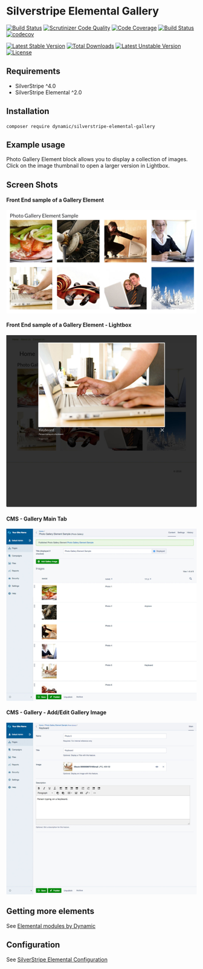 # Silverstripe Elemental Gallery

[![Build Status](https://travis-ci.org/dynamic/silverstripe-elemental-gallery.svg?branch=master)](https://travis-ci.org/dynamic/silverstripe-elemental-gallery)
[![Scrutinizer Code Quality](https://scrutinizer-ci.com/g/dynamic/silverstripe-elemental-gallery/badges/quality-score.png?b=master)](https://scrutinizer-ci.com/g/dynamic/silverstripe-elemental-gallery/?branch=master)
[![Code Coverage](https://scrutinizer-ci.com/g/dynamic/silverstripe-elemental-gallery/badges/coverage.png?b=master)](https://scrutinizer-ci.com/g/dynamic/silverstripe-elemental-gallery/?branch=master)
[![Build Status](https://scrutinizer-ci.com/g/dynamic/silverstripe-elemental-gallery/badges/build.png?b=master)](https://scrutinizer-ci.com/g/dynamic/silverstripe-elemental-gallery/build-status/master)
[![codecov](https://codecov.io/gh/dynamic/silverstripe-elemental-gallery/branch/master/graph/badge.svg)](https://codecov.io/gh/dynamic/silverstripe-elemental-gallery)

[![Latest Stable Version](https://poser.pugx.org/dynamic/silverstripe-elemental-gallery/v/stable)](https://packagist.org/packages/dynamic/silverstripe-elemental-gallery)
[![Total Downloads](https://poser.pugx.org/dynamic/silverstripe-elemental-gallery/downloads)](https://packagist.org/packages/dynamic/silverstripe-elemental-gallery)
[![Latest Unstable Version](https://poser.pugx.org/dynamic/silverstripe-elemental-gallery/v/unstable)](https://packagist.org/packages/dynamic/silverstripe-elemental-gallery)
[![License](https://poser.pugx.org/dynamic/silverstripe-elemental-gallery/license)](https://packagist.org/packages/dynamic/silverstripe-elemental-gallery)

## Requirements

* SilverStripe ^4.0
* SilverStripe Elemental ^2.0

## Installation

`composer require dynamic/silverstripe-elemental-gallery`

## Example usage

Photo Gallery Element block allows you to display a collection of images. Click on the image thumbnail to open a larger version in Lightbox.

## Screen Shots

#### Front End sample of a Gallery Element
![Front End sample of a Gallery Element](./readme-images/gallery-block-sample.jpg)

#### Front End sample of a Gallery Element - Lightbox
![Front End sample of a Gallery Element](./readme-images/gallery-block-sample-lightbox.jpg)

#### CMS - Gallery Main Tab
![CMS - Gallery Main Tab](./readme-images/gallery-block-cms.jpg)

#### CMS - Gallery - Add/Edit Gallery Image
![CMS - Gallery Main Tab](./readme-images/gallery-block-cms-add-image.jpg)


## Getting more elements

See [Elemental modules by Dynamic](https://github.com/dynamic/silverstripe-elemental-blocks#getting-more-elements)

## Configuration

See [SilverStripe Elemental Configuration](https://github.com/dnadesign/silverstripe-elemental#configuration)


